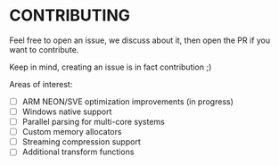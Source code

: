 # CONTRIBUTING

Feel free to open an issue, we discuss about it,
then open the PR if you want to contribute.

Keep in mind, creating an issue is in fact contribution ;)

Areas of interest:

- [ ] ARM NEON/SVE optimization improvements (in progress)
- [ ] Windows native support
- [ ] Parallel parsing for multi-core systems
- [ ] Custom memory allocators
- [ ] Streaming compression support
- [ ] Additional transform functions
